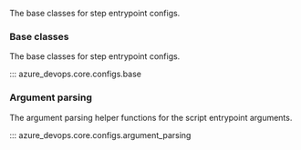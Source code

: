 The base classes for step entrypoint configs.

### Base classes

The base classes for step entrypoint configs.

::: azure_devops.core.configs.base

### Argument parsing

The argument parsing helper functions for the script entrypoint arguments.

::: azure_devops.core.configs.argument_parsing
